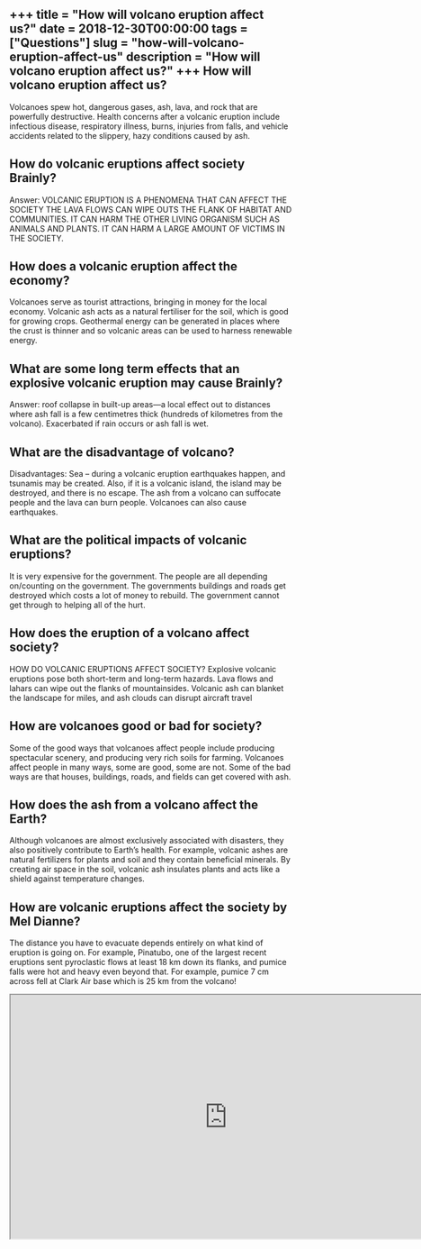 +++
title = "How will volcano eruption affect us?"
date = 2018-12-30T00:00:00
tags = ["Questions"]
slug = "how-will-volcano-eruption-affect-us"
description = "How will volcano eruption affect us?"
+++
How will volcano eruption affect us?
------------------------------------

Volcanoes spew hot, dangerous gases, ash, lava, and rock that are powerfully destructive. Health concerns after a volcanic eruption include infectious disease, respiratory illness, burns, injuries from falls, and vehicle accidents related to the slippery, hazy conditions caused by ash.

How do volcanic eruptions affect society Brainly?
-------------------------------------------------

Answer: VOLCANIC ERUPTION IS A PHENOMENA THAT CAN AFFECT THE SOCIETY THE LAVA FLOWS CAN WIPE OUTS THE FLANK OF HABITAT AND COMMUNITIES. IT CAN HARM THE OTHER LIVING ORGANISM SUCH AS ANIMALS AND PLANTS. IT CAN HARM A LARGE AMOUNT OF VICTIMS IN THE SOCIETY.

How does a volcanic eruption affect the economy?
------------------------------------------------

Volcanoes serve as tourist attractions, bringing in money for the local economy. Volcanic ash acts as a natural fertiliser for the soil, which is good for growing crops. Geothermal energy can be generated in places where the crust is thinner and so volcanic areas can be used to harness renewable energy.

What are some long term effects that an explosive volcanic eruption may cause Brainly?
--------------------------------------------------------------------------------------

Answer: roof collapse in built-up areas—a local effect out to distances where ash fall is a few centimetres thick (hundreds of kilometres from the volcano). Exacerbated if rain occurs or ash fall is wet.

What are the disadvantage of volcano?
-------------------------------------

Disadvantages: Sea – during a volcanic eruption earthquakes happen, and tsunamis may be created. Also, if it is a volcanic island, the island may be destroyed, and there is no escape. The ash from a volcano can suffocate people and the lava can burn people. Volcanoes can also cause earthquakes.

What are the political impacts of volcanic eruptions?
-----------------------------------------------------

It is very expensive for the government. The people are all depending on/counting on the government. The governments buildings and roads get destroyed which costs a lot of money to rebuild. The government cannot get through to helping all of the hurt.

How does the eruption of a volcano affect society?
--------------------------------------------------

HOW DO VOLCANIC ERUPTIONS AFFECT SOCIETY? Explosive volcanic eruptions pose both short-term and long-term hazards. Lava flows and lahars can wipe out the flanks of mountainsides. Volcanic ash can blanket the landscape for miles, and ash clouds can disrupt aircraft travel

How are volcanoes good or bad for society?
------------------------------------------

Some of the good ways that volcanoes affect people include producing spectacular scenery, and producing very rich soils for farming. Volcanoes affect people in many ways, some are good, some are not. Some of the bad ways are that houses, buildings, roads, and fields can get covered with ash.

How does the ash from a volcano affect the Earth?
-------------------------------------------------

Although volcanoes are almost exclusively associated with disasters, they also positively contribute to Earth’s health. For example, volcanic ashes are natural fertilizers for plants and soil and they contain beneficial minerals. By creating air space in the soil, volcanic ash insulates plants and acts like a shield against temperature changes.

How are volcanic eruptions affect the society by Mel Dianne?
------------------------------------------------------------

The distance you have to evacuate depends entirely on what kind of eruption is going on. For example, Pinatubo, one of the largest recent eruptions sent pyroclastic flows at least 18 km down its flanks, and pumice falls were hot and heavy even beyond that. For example, pumice 7 cm across fell at Clark Air base which is 25 km from the volcano!

<iframe allow="accelerometer; autoplay; clipboard-write; encrypted-media; gyroscope; picture-in-picture" allowfullscreen="" class="__youtube_prefs__  epyt-is-override  no-lazyload" data-no-lazy="1" data-origheight="433" data-origwidth="770" data-skipgform_ajax_framebjll="" height="433" id="_ytid_26697" loading="lazy" src="https://www.youtube.com/embed/tXHhceSYjtY?enablejsapi=1&autoplay=0&cc_load_policy=0&cc_lang_pref=&iv_load_policy=1&loop=0&modestbranding=0&rel=1&fs=1&playsinline=0&autohide=2&theme=dark&color=red&controls=1&" title="YouTube player" width="770"></iframe>
